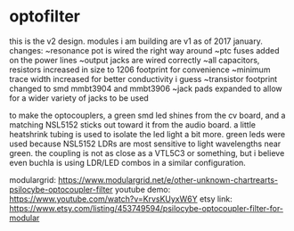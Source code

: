 # optofilter
this is the v2 design. modules i am building are v1 as of 2017 january. 
changes:
~resonance pot is wired the right way around
~ptc fuses added on the power lines
~output jacks are wired correctly
~all capacitors, resistors increased in size to 1206 footprint for convenience
~minimum trace width increased for better conductivity i guess
~transistor footprint changed to smd mmbt3904 and mmbt3906
~jack pads expanded to allow for a wider variety of jacks to be used

to make the optocouplers, a green smd led shines from the cv board, and a matching NSL5152 sticks out toward it from the audio board. a little heatshrink tubing is used to isolate the led light a bit more. green leds were used because NSL5152 LDRs are most sensitive to light wavelengths near green. the coupling is not as close as a VTL5C3 or something, but i believe even buchla is using LDR/LED combos in a similar configuration. 

modulargrid: https://www.modulargrid.net/e/other-unknown-chartrearts-psilocybe-optocoupler-filter
youtube demo: https://www.youtube.com/watch?v=KrvsKUyxW6Y
etsy link: https://www.etsy.com/listing/453749594/psilocybe-optocoupler-filter-for-modular
